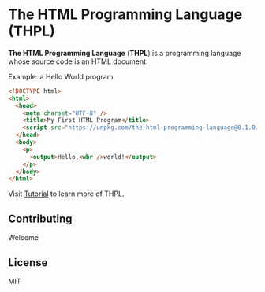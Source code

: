 # The HTML Programming Language (THPL)

**The HTML Programming Language** (**THPL**) is a programming language whose source code is an HTML document.

Example: a Hello World program

```html
<!DOCTYPE html>
<html>
  <head>
    <meta charset="UTF-8" />
    <title>My First HTML Program</title>
    <script src="https://unpkg.com/the-html-programming-language@0.1.0/browser.min.js"></script>
  </head>
  <body>
    <p>
      <output>Hello,<wbr />world!</output>
    </p>
  </body>
</html>
```

Visit [Tutorial](./docs/tutorial.md) to learn more of THPL.

## Contributing

Welcome

## License

MIT

